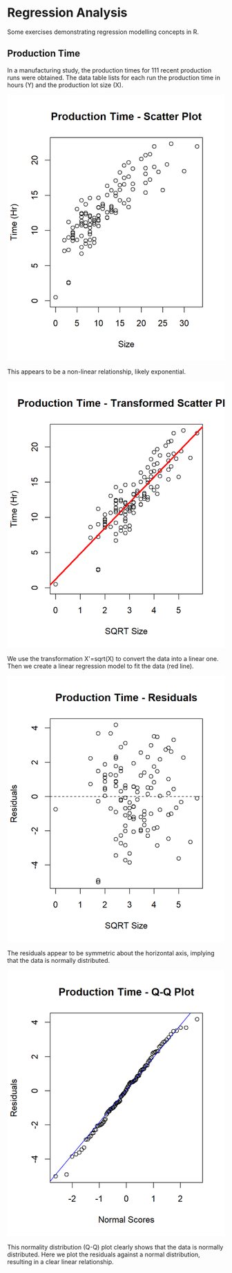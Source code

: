 # Regression Analysis

Some exercises demonstrating regression modelling concepts in R.

## Production Time

In a manufacturing study, the production times for 111 recent production runs were obtained. 
The data table lists for each run the production time in hours (Y) and the production lot size (X).

![Production Time - Scatter Plot](https://github.com/brendan-bassett/Regression-Analysis/blob/main/output/Production%20Time%20-%20Scatter%20Plot)

This appears to be a non-linear relationship, likely exponential. 

![Production Time - Transformed Scatter Plot](https://github.com/brendan-bassett/Regression-Analysis/blob/main/output/Production%20Time%20-%20Transformed%20Scatter%20Plot)

We use the transformation X'=sqrt(X) to convert the data into a linear one. Then we create a linear
regression model to fit the data (red line).

![Production Time - Residuals](https://github.com/brendan-bassett/Regression-Analysis/blob/main/output/Production%20Time%20-%20Residuals)

The residuals appear to be symmetric about the horizontal axis, implying that the data is normally distributed.

![Production Time - Normality Distribution \(Q-Q\) Plot](https://github.com/brendan-bassett/Regression-Analysis/blob/main/output/Production%20Time%20-%20Q-Q%20Plot)

This normality distribution (Q-Q) plot clearly shows that the data is normally distributed. Here we plot the 
residuals against a normal distribution, resulting in a clear linear relationship.
